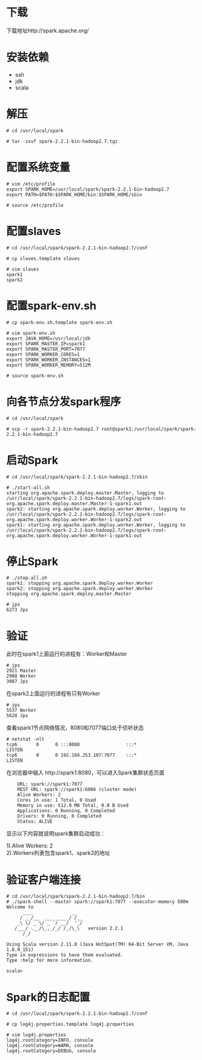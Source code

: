 # 下载
下载地址http://spark.apache.org/

# 安装依赖
- ssh
- jdk
- scala

# 解压
```
# cd /usr/local/spark

# tar -zxvf spark-2.2.1-bin-hadoop2.7.tgz
```

# 配置系统变量
```
# vim /etc/profile
export SPARK_HOME=/usr/local/spark/spark-2.2.1-bin-hadoop2.7
export PATH=$PATH:$SPARK_HOME/bin:$SPARK_HOME/sbin

# source /etc/profile
```

# 配置slaves
```
# cd /usr/local/spark/spark-2.2.1-bin-hadoop2.7/conf

# cp slaves.template slaves

# vim slaves
spark1
spark2
```

# 配置spark-env.sh
```
# cp spark-env.sh.template spark-env.sh

# vim spark-env.sh
export JAVA_HOME=/usr/local/jdk
export SPARK_MASTER_IP=spark1
export SPARK_MASTER_PORT=7077
export SPARK_WORKER_CORES=1
export SPARK_WORKER_INSTANCES=1
export SPARK_WORKER_MEMORY=512M

# source spark-env.sh
```

# 向各节点分发spark程序
```
# cd /usr/local/spark

# scp -r spark-2.2.1-bin-hadoop2.7 root@spark2:/usr/local/spark/spark-2.2.1-bin-hadoop2.7
```

# 启动Spark
```
# cd /usr/local/spark/spark-2.2.1-bin-hadoop2.7/sbin

# ./start-all.sh
starting org.apache.spark.deploy.master.Master, logging to /usr/local/spark/spark-2.2.1-bin-hadoop2.7/logs/spark-root-org.apache.spark.deploy.master.Master-1-spark1.out
spark2: starting org.apache.spark.deploy.worker.Worker, logging to /usr/local/spark/spark-2.2.1-bin-hadoop2.7/logs/spark-root-org.apache.spark.deploy.worker.Worker-1-spark2.out
spark1: starting org.apache.spark.deploy.worker.Worker, logging to /usr/local/spark/spark-2.2.1-bin-hadoop2.7/logs/spark-root-org.apache.spark.deploy.worker.Worker-1-spark1.out
```

# 停止Spark
```
# ./stop-all.sh
spark1: stopping org.apache.spark.deploy.worker.Worker
spark2: stopping org.apache.spark.deploy.worker.Worker
stopping org.apache.spark.deploy.master.Master

# jps
6273 Jps
```

# 验证
此时在spark1上面运行的进程有：Worker和Master
```
# jps
2921 Master
2988 Worker
3087 Jps
```

在spark2上面运行的进程有只有Worker
```
# jps
5537 Worker
5620 Jps
```

查看spark1节点网络情况，8080和7077端口处于侦听状态
```
# netstat -nlt
tcp6       0      0 :::8080                 :::*                    LISTEN
tcp6       0      0 192.168.253.107:7077    :::*                    LISTEN
```

在浏览器中输入 http://spark1:8080，可以进入Spark集群状态页面
```
    URL: spark://spark1:7077
    REST URL: spark://spark1:6066 (cluster mode)
    Alive Workers: 2
    Cores in use: 1 Total, 0 Used
    Memory in use: 512.0 MB Total, 0.0 B Used
    Applications: 0 Running, 0 Completed
    Drivers: 0 Running, 0 Completed
    Status: ALIVE
```
显示以下内容就说明spark集群启动成功：

1).Alive Workers: 2  
2).Workers列表包含spark1、spark2的地址

# 验证客户端连接
```
# cd /usr/local/spark/spark-2.2.1-bin-hadoop2.7/bin
# ./spark-shell --master spark://spark1:7077 --executor-memory 500m
Welcome to
      ____              __
     / __/__  ___ _____/ /__
    _\ \/ _ \/ _ `/ __/  '_/
   /___/ .__/\_,_/_/ /_/\_\   version 2.2.1
      /_/
         
Using Scala version 2.11.8 (Java HotSpot(TM) 64-Bit Server VM, Java 1.8.0_151)
Type in expressions to have them evaluated.
Type :help for more information.

scala> 
```

# Spark的日志配置
```
# cd /usr/local/spark/spark-2.2.1-bin-hadoop2.7/conf

# cp log4j.properties.template log4j.properties

# vim log4j.properties
log4j.rootCategory=INFO, console
log4j.rootCategory=WARN, console
log4j.rootCategory=DEBUG, console
```
